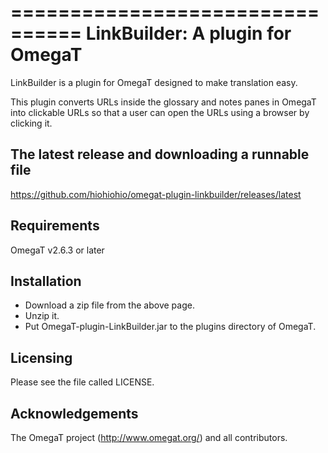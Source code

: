 ================================
LinkBuilder: A plugin for OmegaT
================================

LinkBuilder is a plugin for OmegaT designed to make translation easy.

This plugin converts URLs inside the glossary and notes panes in OmegaT into
clickable URLs so that a user can open the URLs using a browser by clicking it.

The latest release and downloading a runnable file
--------------------------------
https://github.com/hiohiohio/omegat-plugin-linkbuilder/releases/latest

Requirements
--------------------------------
OmegaT v2.6.3 or later

Installation
--------------------------------
* Download a zip file from the above page.
* Unzip it.
* Put OmegaT-plugin-LinkBuilder.jar to the plugins directory of OmegaT.

Licensing
--------------------------------
Please see the file called LICENSE.

Acknowledgements
--------------------------------
The OmegaT project (http://www.omegat.org/) and all contributors.
